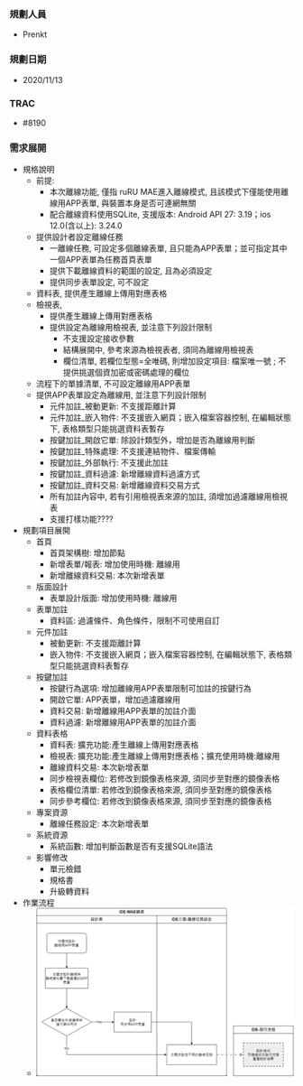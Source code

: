 ### <div id="user">規劃人員</div>
* Prenkt

### <div id="updatedate">規劃日期</div>
* 2020/11/13

### <div id="trac">TRAC</div>
* #8190

### <div id="requirement">需求展開</div>
* 規格說明
    * 前提: 
        * 本次離線功能, 僅指 ruRU MAE進入離線模式, 且該模式下僅能使用離線用APP表單, 與裝置本身是否可連網無關
        * 配合離線資料使用SQLite, 支援版本: Android API 27: 3.19；ios 12.0(含以上): 3.24.0
    * 提供設計者設定離線任務
        * 一離線任務, 可設定多個離線表單, 且只能為APP表單；並可指定其中一個APP表單為任務首頁表單
        * 提供下載離線資料的範圍的設定, 且為必須設定
        * 提供同步表單設定, 可不設定
    * 資料表, 提供產生離線上傳用對應表格
    * 檢視表,
        * 提供產生離線上傳用對應表格
        * 提供設定為離線用檢視表, 並注意下列設計限制
            * 不支援設定接收參數
            * 結構展開中, 參考來源為檢視表者, 須同為離線用檢視表
            * 欄位清單, 若欄位型態=全唯碼, 則增加設定項目: 檔案唯一號 ; 不提供挑選個資加密或密碼處理的欄位
    * 流程下的單據清單, 不可設定離線用APP表單
    * 提供APP表單設定為離線用, 並注意下列設計限制
        * 元件加註_被動更新: 不支援距離計算
        * 元件加註_嵌入物件: 不支援嵌入網頁；嵌入檔案容器控制, 在編輯狀態下, 表格類型只能挑選資料表暫存
        * 按鍵加註_開啟它單: 除設計類型外，增加是否為離線用判斷
        * 按鍵加註_特殊處理: 不支援連結物件、檔案傳輸
        * 按鍵加註_外部執行: 不支援此加註
        * 按鍵加註_資料過濾: 新增離線資料過濾方式
        * 按鍵加註_資料交易: 新增離線資料交易方式
        * 所有加註內容中, 若有引用檢視表來源的加註, 須增加過濾離線用檢視表
        * 支援打樣功能????
* 規劃項目展開
    * 首頁
        * 首頁架構樹: 增加節點
        * 新增表單/報表: 增加使用時機: 離線用
        * 新增離線資料交易: 本次新增表單
    * 版面設計
        * 表單設計版面: 增加使用時機: 離線用
    * 表單加註
        * 資料區: 過濾條件、角色條件，限制不可使用自訂
    * 元件加註
        * 被動更新: 不支援距離計算
        * 嵌入物件: 不支援嵌入網頁；嵌入檔案容器控制, 在編輯狀態下, 表格類型只能挑選資料表暫存
    * 按鍵加註
        * 按鍵行為選項: 增加離線用APP表單限制可加註的按鍵行為
        * 開啟它單: APP表單，增加過濾離線用
        * 資料交易: 新增離線用APP表單的加註介面
        * 資料過濾: 新增離線用APP表單的加註介面
    * 資料表格
        * 資料表: 擴充功能:產生離線上傳用對應表格
        * 檢視表: 擴充功能:產生離線上傳用對應表格；擴充使用時機:離線用
        * 離線資料交易: 本次新增表單
        * 同步檢視表欄位: 若修改到鏡像表格來源, 須同步至對應的鏡像表格
        * 表格欄位清單: 若修改到鏡像表格來源, 須同步至對應的鏡像表格
        * 同步參考欄位: 若修改到鏡像表格來源, 須同步至對應的鏡像表格
    * 專案資源
        * 離線任務設定: 本次新增表單
    * 系統資源
        * 系統函數: 增加判斷函數是否有支援SQLite語法
    * 影響修改
        * 單元檢錯
        * 規格書
        * 升級轉資料
* 作業流程
    * ![pic][image_MAEOffline]

<!-- 圖片 -->
[image_MAEOffline]:attachment/MAEOffline.png

